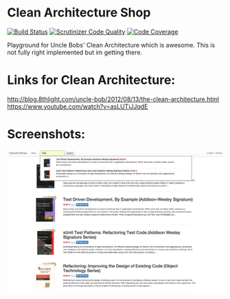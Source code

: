 Clean Architecture Shop
===============

[![Build Status](https://travis-ci.org/cbergau/clean_arch_shop.svg?branch=master)](https://travis-ci.org/cbergau/clean_arch_shop) [![Scrutinizer Code Quality](https://scrutinizer-ci.com/g/cbergau/clean_arch_shop/badges/quality-score.png?b=master)](https://scrutinizer-ci.com/g/cbergau/clean_arch_shop/?branch=master) [![Code Coverage](https://scrutinizer-ci.com/g/cbergau/clean_arch_shop/badges/coverage.png?b=master)](https://scrutinizer-ci.com/g/cbergau/clean_arch_shop/?branch=master)

Playground for Uncle Bobs' Clean Architecture which is awesome.
This is not fully right implemented but im getting there.

Links for Clean Architecture:
=============================

http://blog.8thlight.com/uncle-bob/2012/08/13/the-clean-architecture.html
https://www.youtube.com/watch?v=asLUTiJJqdE

Screenshots:
============

![screenshot](screenshot.png)